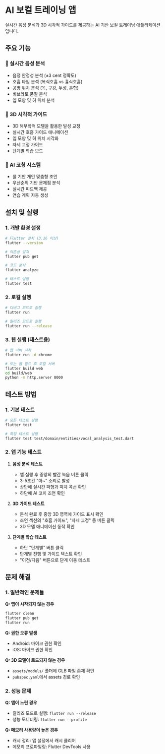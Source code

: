 # AI 보컬 트레이닝 앱

실시간 음성 분석과 3D 시각적 가이드를 제공하는 AI 기반 보컬 트레이닝 애플리케이션입니다.

## 주요 기능

### 🎤 실시간 음성 분석
- 음정 안정성 분석 (±3 cent 정확도)
- 호흡 타입 분석 (복식호흡 vs 흉식호흡)
- 공명 위치 분석 (목, 구강, 두성, 혼합)
- 비브라토 품질 분석
- 입 모양 및 혀 위치 분석

### 🎯 3D 시각적 가이드
- 3D 해부학적 모델을 활용한 발성 교정
- 실시간 호흡 가이드 애니메이션
- 입 모양 및 혀 위치 시각화
- 자세 교정 가이드
- 단계별 학습 모드

### 🤖 AI 코칭 시스템
- 룰 기반 개인 맞춤형 조언
- 우선순위 기반 문제점 분석
- 실시간 피드백 제공
- 연습 계획 자동 생성

## 설치 및 실행

### 1. 개발 환경 설정

```bash
# Flutter 설치 (3.16 이상)
flutter --version

# 의존성 설치
flutter pub get

# 코드 분석
flutter analyze

# 테스트 실행
flutter test
```

### 2. 로컬 실행

```bash
# 디버그 모드로 실행
flutter run

# 릴리즈 모드로 실행
flutter run --release
```

### 3. 웹 실행 (테스트용)

```bash
# 웹 서버 시작
flutter run -d chrome

# 또는 웹 빌드 후 로컬 서버
flutter build web
cd build/web
python -m http.server 8000
```

## 테스트 방법

### 1. 기본 테스트
```bash
# 모든 테스트 실행
flutter test

# 특정 테스트 실행
flutter test test/domain/entities/vocal_analysis_test.dart
```

### 2. 앱 기능 테스트

1. **음성 분석 테스트**
   - 앱 실행 후 중앙의 빨간 녹음 버튼 클릭
   - 3-5초간 "아~" 소리로 발성
   - 상단에 실시간 파형과 피치 곡선 확인
   - 하단에 AI 코치 조언 확인

2. **3D 가이드 테스트**
   - 분석 완료 후 중앙 3D 영역에 가이드 표시 확인
   - 조언 섹션의 "호흡 가이드", "자세 교정" 등 버튼 클릭
   - 3D 모델 애니메이션 동작 확인

3. **단계별 학습 테스트**
   - 하단 "단계별" 버튼 클릭
   - 단계별 진행 및 가이드 텍스트 확인
   - "이전/다음" 버튼으로 단계 이동 테스트

## 문제 해결

### 1. 일반적인 문제들

**Q: 앱이 시작되지 않는 경우**
```bash
flutter clean
flutter pub get
flutter run
```

**Q: 권한 오류 발생**
- Android: 마이크 권한 확인
- iOS: 마이크 권한 확인

**Q: 3D 모델이 로드되지 않는 경우**
- `assets/models/` 폴더에 GLB 파일 존재 확인
- `pubspec.yaml`에서 assets 경로 확인

### 2. 성능 문제

**Q: 앱이 느린 경우**
- 릴리즈 모드로 실행: `flutter run --release`
- 성능 모니터링: `flutter run --profile`

**Q: 메모리 사용량이 높은 경우**
- 캐시 정리: 앱 설정에서 캐시 클리어
- 메모리 프로파일링: Flutter DevTools 사용